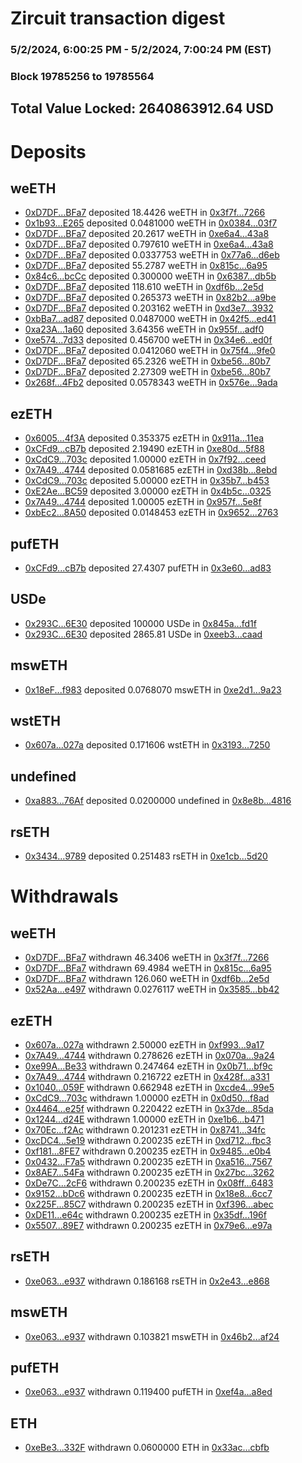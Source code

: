 # Zircuit transaction digest
### 5/2/2024, 6:00:25 PM - 5/2/2024, 7:00:24 PM (EST)
### Block 19785256 to 19785564

## Total Value Locked: 2640863912.64 USD

# Deposits
## weETH
- [0xD7DF...BFa7](https://etherscan.io/address/0xD7DF7E085214743530afF339aFC420c7c720BFa7) deposited 18.4426 weETH in [0x3f7f...7266](https://etherscan.io/tx/0xD7DF7E085214743530afF339aFC420c7c720BFa7)
- [0x1b93...E265](https://etherscan.io/address/0x1b93fC76863A457cA857bFb36FdFb3eA35d6E265) deposited 0.0481000 weETH in [0x0384...03f7](https://etherscan.io/tx/0x1b93fC76863A457cA857bFb36FdFb3eA35d6E265)
- [0xD7DF...BFa7](https://etherscan.io/address/0xD7DF7E085214743530afF339aFC420c7c720BFa7) deposited 20.2617 weETH in [0xe6a4...43a8](https://etherscan.io/tx/0xD7DF7E085214743530afF339aFC420c7c720BFa7)
- [0xD7DF...BFa7](https://etherscan.io/address/0xD7DF7E085214743530afF339aFC420c7c720BFa7) deposited 0.797610 weETH in [0xe6a4...43a8](https://etherscan.io/tx/0xD7DF7E085214743530afF339aFC420c7c720BFa7)
- [0xD7DF...BFa7](https://etherscan.io/address/0xD7DF7E085214743530afF339aFC420c7c720BFa7) deposited 0.0337753 weETH in [0x77a6...d6eb](https://etherscan.io/tx/0xD7DF7E085214743530afF339aFC420c7c720BFa7)
- [0xD7DF...BFa7](https://etherscan.io/address/0xD7DF7E085214743530afF339aFC420c7c720BFa7) deposited 55.2787 weETH in [0x815c...6a95](https://etherscan.io/tx/0xD7DF7E085214743530afF339aFC420c7c720BFa7)
- [0x84c6...bcCc](https://etherscan.io/address/0x84c6d0A59f3d49d59b0B9DE26b4AB29b6dE9bcCc) deposited 0.300000 weETH in [0x6387...db5b](https://etherscan.io/tx/0x84c6d0A59f3d49d59b0B9DE26b4AB29b6dE9bcCc)
- [0xD7DF...BFa7](https://etherscan.io/address/0xD7DF7E085214743530afF339aFC420c7c720BFa7) deposited 118.610 weETH in [0xdf6b...2e5d](https://etherscan.io/tx/0xD7DF7E085214743530afF339aFC420c7c720BFa7)
- [0xD7DF...BFa7](https://etherscan.io/address/0xD7DF7E085214743530afF339aFC420c7c720BFa7) deposited 0.265373 weETH in [0x82b2...a9be](https://etherscan.io/tx/0xD7DF7E085214743530afF339aFC420c7c720BFa7)
- [0xD7DF...BFa7](https://etherscan.io/address/0xD7DF7E085214743530afF339aFC420c7c720BFa7) deposited 0.203162 weETH in [0xd3e7...3932](https://etherscan.io/tx/0xD7DF7E085214743530afF339aFC420c7c720BFa7)
- [0xbBa7...ad87](https://etherscan.io/address/0xbBa792aAC4b1ad3212b205a929BB610AB360ad87) deposited 0.0487000 weETH in [0x42f5...ed41](https://etherscan.io/tx/0xbBa792aAC4b1ad3212b205a929BB610AB360ad87)
- [0xa23A...1a60](https://etherscan.io/address/0xa23AFD2192D69a08245f8209F40Ea435A5f41a60) deposited 3.64356 weETH in [0x955f...adf0](https://etherscan.io/tx/0xa23AFD2192D69a08245f8209F40Ea435A5f41a60)
- [0xe574...7d33](https://etherscan.io/address/0xe57451887339D6E658ffeAF4cb7c3f4C101b7d33) deposited 0.456700 weETH in [0x34e6...ed0f](https://etherscan.io/tx/0xe57451887339D6E658ffeAF4cb7c3f4C101b7d33)
- [0xD7DF...BFa7](https://etherscan.io/address/0xD7DF7E085214743530afF339aFC420c7c720BFa7) deposited 0.0412060 weETH in [0x75f4...9fe0](https://etherscan.io/tx/0xD7DF7E085214743530afF339aFC420c7c720BFa7)
- [0xD7DF...BFa7](https://etherscan.io/address/0xD7DF7E085214743530afF339aFC420c7c720BFa7) deposited 65.2326 weETH in [0xbe56...80b7](https://etherscan.io/tx/0xD7DF7E085214743530afF339aFC420c7c720BFa7)
- [0xD7DF...BFa7](https://etherscan.io/address/0xD7DF7E085214743530afF339aFC420c7c720BFa7) deposited 2.27309 weETH in [0xbe56...80b7](https://etherscan.io/tx/0xD7DF7E085214743530afF339aFC420c7c720BFa7)
- [0x268f...4Fb2](https://etherscan.io/address/0x268fF86f73B13f883EC17719f0877082D1c44Fb2) deposited 0.0578343 weETH in [0x576e...9ada](https://etherscan.io/tx/0x268fF86f73B13f883EC17719f0877082D1c44Fb2)
## ezETH
- [0x6005...4f3A](https://etherscan.io/address/0x60056082C702F4A7D866dABce61eE9Ef76214f3A) deposited 0.353375 ezETH in [0x911a...11ea](https://etherscan.io/tx/0x60056082C702F4A7D866dABce61eE9Ef76214f3A)
- [0xCFd9...cB7b](https://etherscan.io/address/0xCFd9E230D4c562B6540e4EFE1bfEE314Ac09cB7b) deposited 2.19490 ezETH in [0xe80d...5f88](https://etherscan.io/tx/0xCFd9E230D4c562B6540e4EFE1bfEE314Ac09cB7b)
- [0xCdC9...703c](https://etherscan.io/address/0xCdC9d78900dFc049bc32434941DD7162A672703c) deposited 1.00000 ezETH in [0x7f92...ceed](https://etherscan.io/tx/0xCdC9d78900dFc049bc32434941DD7162A672703c)
- [0x7A49...4744](https://etherscan.io/address/0x7A493Be5c2ce014cD049Bf178a1ac0Db1B434744) deposited 0.0581685 ezETH in [0xd38b...8ebd](https://etherscan.io/tx/0x7A493Be5c2ce014cD049Bf178a1ac0Db1B434744)
- [0xCdC9...703c](https://etherscan.io/address/0xCdC9d78900dFc049bc32434941DD7162A672703c) deposited 5.00000 ezETH in [0x35b7...b453](https://etherscan.io/tx/0xCdC9d78900dFc049bc32434941DD7162A672703c)
- [0xE2Ae...BC59](https://etherscan.io/address/0xE2Aee7E1251D4690297F654822eB6698638cBC59) deposited 3.00000 ezETH in [0x4b5c...0325](https://etherscan.io/tx/0xE2Aee7E1251D4690297F654822eB6698638cBC59)
- [0x7A49...4744](https://etherscan.io/address/0x7A493Be5c2ce014cD049Bf178a1ac0Db1B434744) deposited 1.00005 ezETH in [0x957f...5e8f](https://etherscan.io/tx/0x7A493Be5c2ce014cD049Bf178a1ac0Db1B434744)
- [0xbEc2...8A50](https://etherscan.io/address/0xbEc21B2649C545E442a213b4fC8C19e914538A50) deposited 0.0148453 ezETH in [0x9652...2763](https://etherscan.io/tx/0xbEc21B2649C545E442a213b4fC8C19e914538A50)
## pufETH
- [0xCFd9...cB7b](https://etherscan.io/address/0xCFd9E230D4c562B6540e4EFE1bfEE314Ac09cB7b) deposited 27.4307 pufETH in [0x3e60...ad83](https://etherscan.io/tx/0xCFd9E230D4c562B6540e4EFE1bfEE314Ac09cB7b)
## USDe
- [0x293C...6E30](https://etherscan.io/address/0x293C6937D8D82e05B01335F7B33FBA0c8e256E30) deposited 100000 USDe in [0x845a...fd1f](https://etherscan.io/tx/0x293C6937D8D82e05B01335F7B33FBA0c8e256E30)
- [0x293C...6E30](https://etherscan.io/address/0x293C6937D8D82e05B01335F7B33FBA0c8e256E30) deposited 2865.81 USDe in [0xeeb3...caad](https://etherscan.io/tx/0x293C6937D8D82e05B01335F7B33FBA0c8e256E30)
## mswETH
- [0x18eF...f983](https://etherscan.io/address/0x18eFECCE1785ff429fBaA5f11947E3368568f983) deposited 0.0768070 mswETH in [0xe2d1...9a23](https://etherscan.io/tx/0x18eFECCE1785ff429fBaA5f11947E3368568f983)
## wstETH
- [0x607a...027a](https://etherscan.io/address/0x607a1FbAB3B731E58d5106026707549077cA027a) deposited 0.171606 wstETH in [0x3193...7250](https://etherscan.io/tx/0x607a1FbAB3B731E58d5106026707549077cA027a)
## undefined
- [0xa883...76Af](https://etherscan.io/address/0xa883A24B2d210D48C5387e9b654A3d63a62776Af) deposited 0.0200000 undefined in [0x8e8b...4816](https://etherscan.io/tx/0xa883A24B2d210D48C5387e9b654A3d63a62776Af)
## rsETH
- [0x3434...9789](https://etherscan.io/address/0x34349c5569e7B846c3558961552D2202760A9789) deposited 0.251483 rsETH in [0xe1cb...5d20](https://etherscan.io/tx/0x34349c5569e7B846c3558961552D2202760A9789)
# Withdrawals
## weETH
- [0xD7DF...BFa7](https://etherscan.io/address/0xD7DF7E085214743530afF339aFC420c7c720BFa7) withdrawn 46.3406 weETH in [0x3f7f...7266](https://etherscan.io/tx/0xD7DF7E085214743530afF339aFC420c7c720BFa7)
- [0xD7DF...BFa7](https://etherscan.io/address/0xD7DF7E085214743530afF339aFC420c7c720BFa7) withdrawn 69.4984 weETH in [0x815c...6a95](https://etherscan.io/tx/0xD7DF7E085214743530afF339aFC420c7c720BFa7)
- [0xD7DF...BFa7](https://etherscan.io/address/0xD7DF7E085214743530afF339aFC420c7c720BFa7) withdrawn 126.060 weETH in [0xdf6b...2e5d](https://etherscan.io/tx/0xD7DF7E085214743530afF339aFC420c7c720BFa7)
- [0x52Aa...e497](https://etherscan.io/address/0x52Aa899454998Be5b000Ad077a46Bbe360F4e497) withdrawn 0.0276117 weETH in [0x3585...bb42](https://etherscan.io/tx/0x52Aa899454998Be5b000Ad077a46Bbe360F4e497)
## ezETH
- [0x607a...027a](https://etherscan.io/address/0x607a1FbAB3B731E58d5106026707549077cA027a) withdrawn 2.50000 ezETH in [0xf993...9a17](https://etherscan.io/tx/0x607a1FbAB3B731E58d5106026707549077cA027a)
- [0x7A49...4744](https://etherscan.io/address/0x7A493Be5c2ce014cD049Bf178a1ac0Db1B434744) withdrawn 0.278626 ezETH in [0x070a...9a24](https://etherscan.io/tx/0x7A493Be5c2ce014cD049Bf178a1ac0Db1B434744)
- [0xe99A...Be33](https://etherscan.io/address/0xe99AE26290c5Bf0a5cd884f6620380Dc3ba5Be33) withdrawn 0.247464 ezETH in [0x0b71...bf9c](https://etherscan.io/tx/0xe99AE26290c5Bf0a5cd884f6620380Dc3ba5Be33)
- [0x7A49...4744](https://etherscan.io/address/0x7A493Be5c2ce014cD049Bf178a1ac0Db1B434744) withdrawn 0.216722 ezETH in [0x428f...a331](https://etherscan.io/tx/0x7A493Be5c2ce014cD049Bf178a1ac0Db1B434744)
- [0x1040...059F](https://etherscan.io/address/0x10400aeC8353509Af7F1C5Cb3e08DE86d353059F) withdrawn 0.662948 ezETH in [0xcde4...99e5](https://etherscan.io/tx/0x10400aeC8353509Af7F1C5Cb3e08DE86d353059F)
- [0xCdC9...703c](https://etherscan.io/address/0xCdC9d78900dFc049bc32434941DD7162A672703c) withdrawn 1.00000 ezETH in [0x0d50...f8ad](https://etherscan.io/tx/0xCdC9d78900dFc049bc32434941DD7162A672703c)
- [0x4464...e25f](https://etherscan.io/address/0x446451b3a28C60bD58Bbf754D7a3bcffE98Be25f) withdrawn 0.220422 ezETH in [0x37de...85da](https://etherscan.io/tx/0x446451b3a28C60bD58Bbf754D7a3bcffE98Be25f)
- [0x1244...d24E](https://etherscan.io/address/0x1244d96845D94B3d1A550110A5C97Ef018F4d24E) withdrawn 1.00000 ezETH in [0xe1b6...b471](https://etherscan.io/tx/0x1244d96845D94B3d1A550110A5C97Ef018F4d24E)
- [0x70Ec...f2Ac](https://etherscan.io/address/0x70EcD4C247e9b3146bFBB79EF8CF679FD64Ef2Ac) withdrawn 0.201231 ezETH in [0x8741...34fc](https://etherscan.io/tx/0x70EcD4C247e9b3146bFBB79EF8CF679FD64Ef2Ac)
- [0xcDC4...5e19](https://etherscan.io/address/0xcDC45Afb4b43133C35012664c991113e275E5e19) withdrawn 0.200235 ezETH in [0xd712...fbc3](https://etherscan.io/tx/0xcDC45Afb4b43133C35012664c991113e275E5e19)
- [0xf181...8FE7](https://etherscan.io/address/0xf18174DF6158eA56A4693CED3F163bFf41d48FE7) withdrawn 0.200235 ezETH in [0x9485...e0b4](https://etherscan.io/tx/0xf18174DF6158eA56A4693CED3F163bFf41d48FE7)
- [0x0432...F7a5](https://etherscan.io/address/0x04329E6e0d57FA5927011651D6B00a86A8A7F7a5) withdrawn 0.200235 ezETH in [0xa516...7567](https://etherscan.io/tx/0x04329E6e0d57FA5927011651D6B00a86A8A7F7a5)
- [0x8AE7...54Fa](https://etherscan.io/address/0x8AE78D2254234A77230d2119F8B79e8c33Ef54Fa) withdrawn 0.200235 ezETH in [0x27bc...3262](https://etherscan.io/tx/0x8AE78D2254234A77230d2119F8B79e8c33Ef54Fa)
- [0xDe7C...2cF6](https://etherscan.io/address/0xDe7C2a2d47fb076096d4bFA0532Fd323E07c2cF6) withdrawn 0.200235 ezETH in [0x08ff...6483](https://etherscan.io/tx/0xDe7C2a2d47fb076096d4bFA0532Fd323E07c2cF6)
- [0x9152...bDc6](https://etherscan.io/address/0x9152C20C2C4Bb379964C7bce15E7855316C5bDc6) withdrawn 0.200235 ezETH in [0x18e8...6cc7](https://etherscan.io/tx/0x9152C20C2C4Bb379964C7bce15E7855316C5bDc6)
- [0x225F...85C7](https://etherscan.io/address/0x225FD5c0B1E6788235e774621B5a6355129485C7) withdrawn 0.200235 ezETH in [0xf396...abec](https://etherscan.io/tx/0x225FD5c0B1E6788235e774621B5a6355129485C7)
- [0xDE11...e64c](https://etherscan.io/address/0xDE112F7C1619Dec8841889ACbDb994237006e64c) withdrawn 0.200235 ezETH in [0x35df...196f](https://etherscan.io/tx/0xDE112F7C1619Dec8841889ACbDb994237006e64c)
- [0x5507...89E7](https://etherscan.io/address/0x55073daC4CD4ef5760f50F0C9155e674785d89E7) withdrawn 0.200235 ezETH in [0x79e6...e97a](https://etherscan.io/tx/0x55073daC4CD4ef5760f50F0C9155e674785d89E7)
## rsETH
- [0xe063...e937](https://etherscan.io/address/0xe063DC804128BCfa468221BF7CEB69Bf2728e937) withdrawn 0.186168 rsETH in [0x2e43...e868](https://etherscan.io/tx/0xe063DC804128BCfa468221BF7CEB69Bf2728e937)
## mswETH
- [0xe063...e937](https://etherscan.io/address/0xe063DC804128BCfa468221BF7CEB69Bf2728e937) withdrawn 0.103821 mswETH in [0x46b2...af24](https://etherscan.io/tx/0xe063DC804128BCfa468221BF7CEB69Bf2728e937)
## pufETH
- [0xe063...e937](https://etherscan.io/address/0xe063DC804128BCfa468221BF7CEB69Bf2728e937) withdrawn 0.119400 pufETH in [0xef4a...a8ed](https://etherscan.io/tx/0xe063DC804128BCfa468221BF7CEB69Bf2728e937)
## ETH
- [0xeBe3...332F](https://etherscan.io/address/0xeBe375A15Ce8FfC37c817Ce2CFDd6b84906b332F) withdrawn 0.0600000 ETH in [0x33ac...cbfb](https://etherscan.io/tx/0xeBe375A15Ce8FfC37c817Ce2CFDd6b84906b332F)
